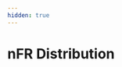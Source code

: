 ```yaml
---
hidden: true
---
```


# nFR Distribution



<figure><img src="../.gitbook/assets/nFR.gif" alt=""><figcaption></figcaption></figure>
